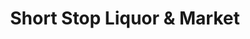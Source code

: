 ---
title: "Short Stop Liquor & Market"
url: /north-hills/short-stop-liquor-und-market/
shop: Lebensmittel
---